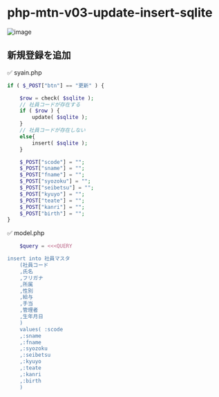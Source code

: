 # php-mtn-v03-update-insert-sqlite

![image](https://github.com/winofsql/php-mtn-v03-update-insert-sqlite/assets/1501327/f883da16-f57c-4f99-8ffb-bb30ff25489f)

## 新規登録を追加

✅ syain.php
```php
if ( $_POST["btn"] == "更新" ) {

    $row = check( $sqlite );
    // 社員コードが存在する
    if ( $row ) {
        update( $sqlite );
    }
    // 社員コードが存在しない
    else{
        insert( $sqlite );
    }

    $_POST["scode"] = "";
    $_POST["sname"] = "";
    $_POST["fname"] = "";
    $_POST["syozoku"] = "";
    $_POST["seibetsu"] = "";
    $_POST["kyuyo"] = "";
    $_POST["teate"] = "";
    $_POST["kanri"] = "";
    $_POST["birth"] = "";
}
```

✅ model.php
```php
    $query = <<<QUERY

insert into 社員マスタ
    (社員コード
    ,氏名
    ,フリガナ
    ,所属
    ,性別
    ,給与
    ,手当
    ,管理者
    ,生年月日
    )
    values( :scode
    ,:sname
    ,:fname
    ,:syozoku
    ,:seibetsu
    ,:kyuyo
    ,:teate
    ,:kanri
    ,:birth
    )
```
